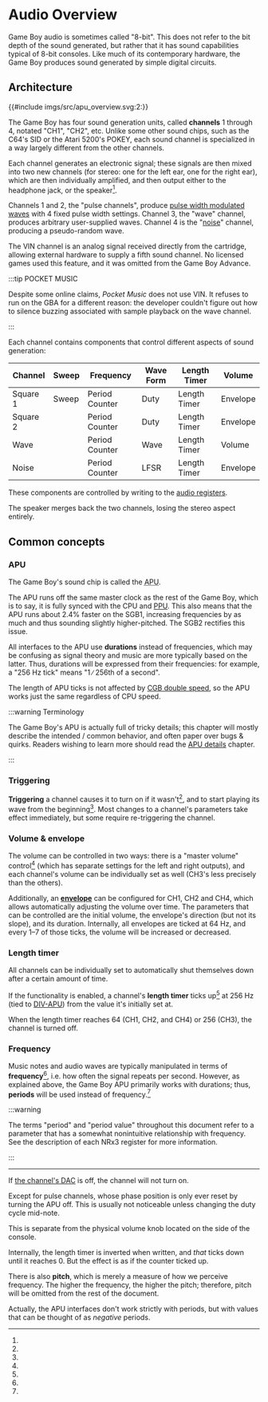 # Audio Overview

Game Boy audio is sometimes called "8-bit".
This does not refer to the bit depth of the sound generated, but rather that it has sound capabilities typical of 8-bit consoles.
Like much of its contemporary hardware, the Game Boy produces sound generated by simple digital circuits.

## Architecture

{{#include imgs/src/apu_overview.svg:2:}}

The Game Boy has four sound generation units, called **channels** 1 through 4, notated "CH1", "CH2", etc.
Unlike some other sound chips, such as the C64's SID or the Atari 5200's POKEY, each sound channel is specialized in a way largely different from the other channels.

Each channel generates an electronic signal; these signals are then mixed into two new channels (for stereo: one for the left ear, one for the right ear), which are then individually amplified, and then output either to the headphone jack, or the speaker[^speaker_mono].

Channels 1 and 2, the "pulse channels", produce [pulse width modulated waves](https://en.wikipedia.org/wiki/Pulse-width_modulation) with 4 fixed pulse width settings.
Channel 3, the "wave" channel, produces arbitrary user-supplied waves.
Channel 4 is the "[noise](https://en.wikipedia.org/wiki/Noise_in_music)" channel, producing a pseudo-random wave.

The VIN channel is an analog signal received directly from the cartridge, allowing external hardware to supply a fifth sound channel.
No licensed games used this feature, and it was omitted from the Game Boy Advance.

:::tip POCKET MUSIC

Despite some online claims, *Pocket Music* does not use VIN.
It refuses to run on the GBA for a different reason: the developer couldn't figure out how to silence buzzing associated with sample playback on the wave channel.

:::

Each channel contains components that control different aspects of sound generation:

| Channel  | Sweep | Frequency      | Wave Form | Length Timer | Volume   |
|----------|-------|----------------|-----------|--------------|----------|
| Square 1 | Sweep | Period Counter | Duty      | Length Timer | Envelope |
| Square 2 |       | Period Counter | Duty      | Length Timer | Envelope |
| Wave     |       | Period Counter | Wave      | Length Timer | Volume   |
| Noise    |       | Period Counter | LFSR      | Length Timer | Envelope |

These components are controlled by writing to the [audio registers](<#Audio Registers>).

[^speaker_mono]:
The speaker merges back the two channels, losing the stereo aspect entirely.

## Common concepts

### APU

The Game Boy's sound chip is called the <abbr title="Audio Processing Unit">APU</abbr>.

The APU runs off the same master clock as the rest of the Game Boy, which is to say, it is fully synced with the CPU and [PPU](<#Rendering overview>).
This also means that the APU runs about 2.4% faster on the SGB1, increasing frequencies by as much and thus sounding slightly higher-pitched.
The SGB2 rectifies this issue.

All interfaces to the APU use **durations** instead of frequencies, which may be confusing as signal theory and music are more typically based on the latter.
Thus, durations will be expressed from their frequencies: for example, a "256 Hz tick" means "1 ∕ 256th of a second".

The length of APU ticks is not affected by [CGB double speed](<#FF4D — KEY1 (CGB Mode only): Prepare speed switch>), so the APU works just the same regardless of CPU speed.

:::warning Terminology

The Game Boy's APU is actually full of tricky details; this chapter will mostly describe the intended / common behavior, and often paper over bugs & quirks.
Readers wishing to learn more should read the [APU details](<#Audio Details>) chapter.

:::

### Triggering

**Triggering** a channel causes it to turn on if it wasn't[^trig_dac_off], and to start playing its wave from the beginning[^pulse_restart].
Most changes to a channel's parameters take effect immediately, but some require re-triggering the channel.

### Volume & envelope

The volume can be controlled in two ways: there is a "master volume" control[^vol_knob] (which has separate settings for the left and right outputs), and each channel's volume can be individually set as well (CH3's less precisely than the others).

Additionally, an [**envelope**](https://en.wikipedia.org/wiki/Envelope_(music)) can be configured for CH1, CH2 and CH4, which allows automatically adjusting the volume over time.
The parameters that can be controlled are the initial volume, the envelope's direction (but not its slope), and its duration.
Internally, all envelopes are ticked at 64 Hz, and every 1–7 of those ticks, the volume will be increased or decreased.

### Length timer

All channels can be individually set to automatically shut themselves down after a certain amount of time.

If the functionality is enabled, a channel's **length timer** ticks up[^len_cnt_dir] at 256 Hz (tied to [DIV-APU](<#DIV-APU>)) from the value it's initially set at.

When the length timer reaches 64 (CH1, CH2, and CH4) or 256 (CH3), the channel is turned off.

### Frequency

Music notes and audio waves are typically manipulated in terms of **frequency**[^pitch], i.e. how often the signal repeats per second.
However, as explained above, the Game Boy APU primarily works with durations; thus, **periods** will be used instead of frequency.[^len_raw]

:::warning

The terms "period" and "period value" throughout this document refer to a parameter that has a somewhat nonintuitive relationship with frequency.
See the description of each NRx3 register for more information.

:::

---

[^trig_dac_off]:
If [the channel's DAC](#DACs) is off, the channel will not turn on.

[^pulse_restart]:
Except for pulse channels, whose phase position is only ever reset by turning the APU off.
This is usually not noticeable unless changing the duty cycle mid-note.

[^vol_knob]:
This is separate from the physical volume knob located on the side of the console.

[^len_cnt_dir]:
Internally, the length timer is inverted when written, and *that* ticks down until it reaches 0.
But the effect is as if the counter ticked up.

[^pitch]:
There is also **pitch**, which is merely a measure of how we perceive frequency.
The higher the frequency, the higher the pitch; therefore, pitch will be omitted from the rest of the document.

[^len_raw]:
Actually, the APU interfaces don't work strictly with periods, but with values that can be thought of as *negative* periods.
